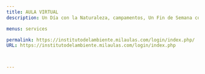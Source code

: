 ```yaml
---
title: AULA VIRTUAL
description: Un Día con la Naturaleza, campamentos, Un Fin de Semana con la Naturaleza y más eventos para grupos.

menus: services

permalink: https://institutodelambiente.milaulas.com/login/index.php/
URL: https://institutodelambiente.milaulas.com/login/index.php



---
```


